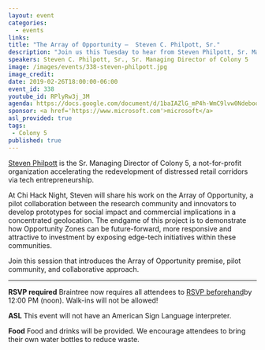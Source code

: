 ```yaml
---
layout: event
categories:
  - events
links:
title: "The Array of Opportunity —  Steven C. Philpott, Sr."
description: "Join us this Tuesday to hear from Steven Philpott, Sr. Managing Director of Colony 5, on his work on the Array of Opportunity, a pilot collaboration between the research community and innovators to develop prototypes for social impact and commercial implications in a concentrated geolocation."
speakers: Steven C. Philpott, Sr., Sr. Managing Director of Colony 5
image: /images/events/338-steven-philpott.jpg
image_credit:
date: 2019-02-26T18:00:00-06:00
event_id: 338
youtube_id: RPlyRw3j_3M
agenda: https://docs.google.com/document/d/1baIAZlG_mP4h-WmC9lvw0NdebooufdnVE_l5sl5fw6Q/edit#
sponsor: <a href='https://www.microsoft.com'>microsoft</a>
asl_provided: true
tags:
 - Colony 5
published: true
---
```


[Steven Philpott](https://www.linkedin.com/in/sphilpott/) is the Sr. Managing Director of Colony 5, a not-for-profit organization accelerating the redevelopment of distressed retail corridors via tech entrepreneurship.

At Chi Hack Night, Steven will share his work on the Array of Opportunity, a pilot collaboration between the research community and innovators to develop prototypes for social impact and commercial implications in a concentrated geolocation. The endgame of this project is to demonstrate how Opportunity Zones can be future-forward, more responsive and attractive to investment by exposing edge-tech initiatives within these communities.

Join this session that introduces the Array of Opportunity premise, pilot community, and collaborative approach.

---

**RSVP required** Braintree now requires all attendees to [RSVP beforehand]({{site.rsvp_url}})by 12:00 PM (noon). Walk-ins will not be allowed!

**ASL** This event will not have an American Sign Language interpreter.

**Food** Food and drinks will be provided. We encourage attendees to bring their own water bottles to reduce waste.
